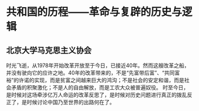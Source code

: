 # 共和国的历程——革命与复辟的历史与逻辑
## 北京大学马克思主义协会
时光飞逝，从1978年开始改革开放至于今日，已接近40年。然而这艘改革之船，并没有驶向它的应许之地。40年的改革带来的，不是“先富带后富”、“共同富裕”的许诺的实现，而是贫富之间越来巨大的鸿沟；不是社会的安定和谐，而是社会矛盾的积聚激化；不是人的自由解放，而是工农大众被普遍奴役。 时至今日，是时候对这场牵涉亿万人命运的改革反思了，是时候对历史问题进行真正的拨乱反正了，是时候讨论中国乃至世界的出路何在了。
